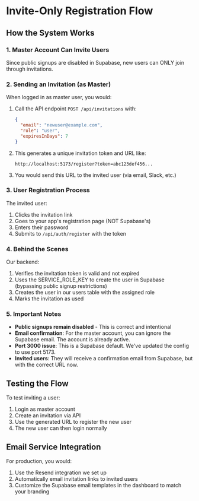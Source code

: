 # Invite-Only Registration Flow

## How the System Works

### 1. Master Account Can Invite Users

Since public signups are disabled in Supabase, new users can ONLY join through invitations.

### 2. Sending an Invitation (as Master)

When logged in as master user, you would:

1. Call the API endpoint `POST /api/invitations` with:
   ```json
   {
     "email": "newuser@example.com",
     "role": "user",
     "expiresInDays": 7
   }
   ```

2. This generates a unique invitation token and URL like:
   ```
   http://localhost:5173/register?token=abc123def456...
   ```

3. You would send this URL to the invited user (via email, Slack, etc.)

### 3. User Registration Process

The invited user:
1. Clicks the invitation link
2. Goes to your app's registration page (NOT Supabase's)
3. Enters their password
4. Submits to `/api/auth/register` with the token

### 4. Behind the Scenes

Our backend:
1. Verifies the invitation token is valid and not expired
2. Uses the SERVICE_ROLE_KEY to create the user in Supabase (bypassing public signup restrictions)
3. Creates the user in our users table with the assigned role
4. Marks the invitation as used

### 5. Important Notes

- **Public signups remain disabled** - This is correct and intentional
- **Email confirmation**: For the master account, you can ignore the Supabase email. The account is already active.
- **Port 3000 issue**: This is a Supabase default. We've updated the config to use port 5173.
- **Invited users**: They will receive a confirmation email from Supabase, but with the correct URL now.

## Testing the Flow

To test inviting a user:

1. Login as master account
2. Create an invitation via API
3. Use the generated URL to register the new user
4. The new user can then login normally

## Email Service Integration

For production, you would:
1. Use the Resend integration we set up
2. Automatically email invitation links to invited users
3. Customize the Supabase email templates in the dashboard to match your branding